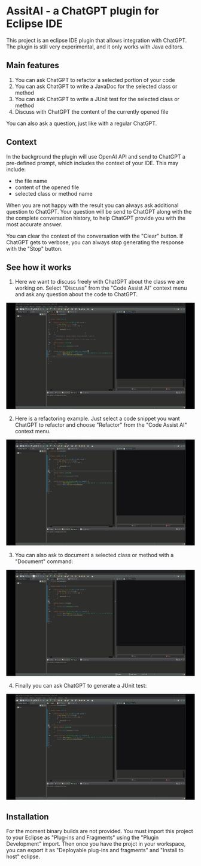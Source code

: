 # AssitAI - a ChatGPT plugin for Eclipse IDE

This project is an eclipse IDE plugin that allows integration with ChatGPT. 
The plugin is still very experimental, and it only works with Java editors.

## Main features

1. You can ask ChatGPT to refactor a selected portion of your code
2. You can ask ChatGPT to write a JavaDoc for the selected class or method
3. You can ask ChatGPT to write a JUnit test for the selected class or method
4. Discuss with ChatGPT the content of the currently opened file

You can also ask a question, just like with a regular ChatGPT.



## Context

In the background the plugin will use OpenAI API and send to ChatGPT a pre-defined prompt, which includes the context of your IDE. This may include:

- the file name
- content of the opened file
- selected class or method name

When you are not happy with the result you can always ask additional question to ChatGPT. Your question will be send to ChatGPT along with the the complete conversation history, to help ChatGPT provide you with the most accurate answer.

You can clear the context of the conversation with the "Clear" button. If ChatGPT gets to verbose, you can always stop generating the response with the "Stop" button.

## See how it works

1. Here we want to discuss freely with ChatGPT about the class we are working on. Select "Discuss" from the "Code Assist AI" context menu and ask any question about the code to ChatGPT.

![See how it works](site/how-it-works-discuss.gif)

2. Here is a refactoring example. Just select a code snippet you want ChatGPT to refactor and choose "Refactor" from the "Code Assist AI" context menu.

![See how it works](site/how-it-works-refactor.gif)

3. You can also ask to document a selected class or method with a "Document" command:

![See how it works](site/how-it-works-document.gif)

4. Finally you can ask ChatGPT to generate a JUnit test:

![See how it works](site/how-it-works-junit.gif)

## Installation

For the moment binary builds are not provided. You must import this project to your Eclipse as "Plug-ins and Fragments" using the "Plugin Development" import. Then once you have the projct in your workspace, you can export it as "Deployable plug-ins and fragments" and "Install to host" eclipse.

